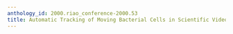 ```yaml
---
anthology_id: 2000.riao_conference-2000.53
title: Automatic Tracking of Moving Bacterial Cells in Scientific Videos
---
```

